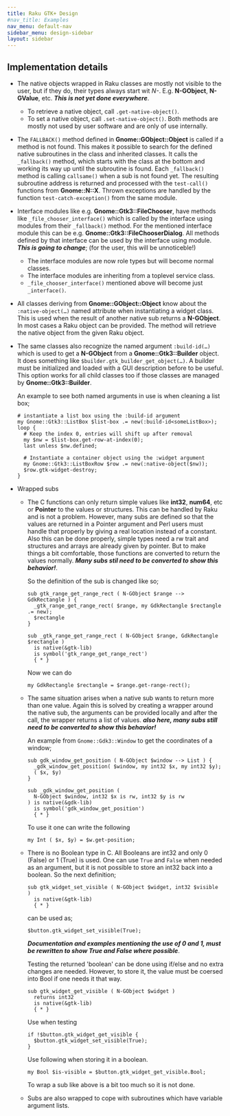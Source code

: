 ```yaml
---
title: Raku GTK+ Design
#nav_title: Examples
nav_menu: default-nav
sidebar_menu: design-sidebar
layout: sidebar
---
```


## Implementation details
* The native objects wrapped in Raku classes are mostly not visible to the user, but if they do, their types always start wit *N-*. E.g. **N-GObject**, **N-GValue**, etc. **_This is not yet done everywhere_**.
  * To retrieve a native object, call `.get-native-object()`.
  * To set a native object, call `.set-native-object()`. Both methods are mostly not used by user software and are only of use internally.

* The `FALLBACK()` method defined in **Gnome::GObject::Object** is called if a method is not found. This makes it possible to search for the defined native subroutines in the class and inherited classes. It calls the `_fallback()` method, which starts with the class at the bottom and working its way up until the subroutine is found. Each `_fallback()` method is calling `callsame()` when a sub is not found yet. The resulting subroutine address is returned and processed with the `test-call()` functions from **Gnome::N::X**. Thrown exceptions are handled by the function `test-catch-exception()` from the same module.

* Interface modules like e.g. **Gnome::Gtk3::FileChooser**, have methods like `_file_chooser_interface()` which is called by the interface using modules from their `_fallback()` method. For the mentioned interface module this can be e.g. **Gnome::Gtk3::FileChooserDialog**. All methods defined by that interface can be used by the interface using module.
  **_This is going to change_**; (for the user, this will be unnoticeble!)
  * The interface modules are now role types but will become normal classes.
  * The interface modules are inheriting from a toplevel service class.
  * `_file_chooser_interface()` mentioned above will become just `_interface()`.

* All classes deriving from **Gnome::GObject::Object** know about the `:native-object(…)` named attribute when instantiating a widget class. This is used when the result of another native sub returns a **N-GObject**. In most cases a Raku object can be provided. The method will retrieve the native object from the given Raku object.

* The same classes also recognize the named argument `:build-id(…)` which is used to get a **N-GObject** from a **Gnome::Gtk3::Builder** object. It does something like `$builder.gtk_builder_get_object(…)`. A builder must be initialized and loaded with a GUI description before to be useful. This option works for all child classes too if those classes are managed by **Gnome::Gtk3::Builder**.

  An example to see both named arguments in use is when cleaning a list box;
  ```
  # instantiate a list box using the :build-id argument
  my Gnome::Gtk3::ListBox $list-box .= new(:build-id<someListBox>);
  loop {
    # Keep the index 0, entries will shift up after removal
    my $nw = $list-box.get-row-at-index(0);
    last unless $nw.defined;

    # Instantiate a container object using the :widget argument
    my Gnome::Gtk3::ListBoxRow $row .= new(:native-object($nw));
    $row.gtk-widget-destroy;
  }
  ```

* Wrapped subs
  * The C functions can only return simple values like **int32**, **num64**, etc or **Pointer** to the values or structures. This can be handled by Raku and is not a problem. However, many subs are defined so that the values are returned in a Pointer argument and Perl users must handle that properly by giving a real location instead of a constant. Also this can be done properly, simple types need a rw trait and structures and arrays are already given by pointer. But to make things a bit comfortable, those functions are converted to return the values normally. **_Many subs stil need to be converted to show this behavior!_**.

    So the definition of the sub is changed like so;
    ```
    sub gtk_range_get_range_rect ( N-GObject $range --> GdkRectangle ) {
      _gtk_range_get_range_rect( $range, my GdkRectangle $rectangle .= new);
      $rectangle
    }

    sub _gtk_range_get_range_rect ( N-GObject $range, GdkRectangle $rectangle )
      is native(&gtk-lib)
      is symbol('gtk_range_get_range_rect')
      { * }
    ```
    Now we can do
    ```
    my GdkRectangle $rectangle = $range.get-range-rect();
    ```

  * The same situation arises when a native sub wants to return more than one value. Again this is solved by creating a wrapper around the native sub, the arguments can be provided locally and after the call, the wrapper returns a list of values. **_also here, many subs still need to be converted to show this behavior!_**

    An example from `Gnome::Gdk3::Window` to get the coordinates of a window;
    ```
    sub gdk_window_get_position ( N-GObject $window --> List ) {
      _gdk_window_get_position( $window, my int32 $x, my int32 $y);
      ( $x, $y)
    }

    sub _gdk_window_get_position (
      N-GObject $window, int32 $x is rw, int32 $y is rw
    ) is native(&gdk-lib)
      is symbol('gdk_window_get_position')
      { * }
    ```
    To use it one can write the following
    ```
    my Int ( $x, $y) = $w.get-position;
    ```

  * There is no Boolean type in C. All Booleans are int32 and only 0 (False) or 1 (True) is used. One can use `True` and `False` when needed as an argument, but it is not possible to store an int32 back into a boolean. So the next definition;
    ```
    sub gtk_widget_set_visible ( N-GObject $widget, int32 $visible )
      is native(&gtk-lib)
      { * }
    ```
    can be used as;
    ```
    $button.gtk_widget_set_visible(True);
    ```
    **_Documentation and examples mentioning the use of 0 and 1, must be rewritten to show True and False where possible_**.

    Testing the returned 'boolean' can be done using if/else and no extra changes are needed. However, to store it, the value must be coersed into Bool if one needs it that way.
    ```
    sub gtk_widget_get_visible ( N-GObject $widget )
      returns int32
      is native(&gtk-lib)
      { * }
    ```
    Use when testing
    ```
    if !$button.gtk_widget_get_visible {
      $button.gtk_widget_set_visible(True);
    }
    ```
    Use following when storing it in a boolean.
    ```
    my Bool $is-visible = $button.gtk_widget_get_visible.Bool;
    ```
    To wrap a sub like above is a bit too much so it is not done.

  * Subs are also wrapped to cope with subroutines which have variable argument lists.

